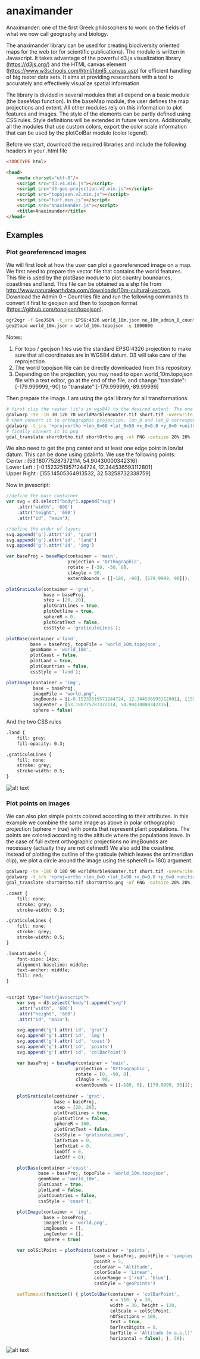 # anaximander

Anaximander: one of the first Greek philosophers to work on the fields of what we now call geography and biology.

The anaximander library can be used for creating biodiversity oriented maps for the web (or for scientific publications). The module is written in Javascript. It takes advantage of the 
powerful d3.js visualization library (https://d3js.org/) and the HTML canvas element (https://www.w3schools.com/html/html5_canvas.asp) for efficient handling of big raster data sets.
It aims at providing researchers with a tool to accurately and effectively visualize spatial information

The library is divided in several modules that all depend on a basic module (the baseMap function). In the baseMap module, the user
defines the map projections and extent. All other modules rely on this information to plot features and images. The style of the elements
can be partly defined using CSS rules. Style definitions will be extended in future versions. Additionally, all the modules
that use custom colors, export the color scale information that can be used by the plotColBar module (color legend).

Before we start, download the required libraries and include the following headers in your .html file 

```html
<!DOCTYPE html>

<head>
    <meta charset="utf-8"/>
    <script src="d3.v4.min.js"></script> 
    <script src="d3-geo-projection.v2.min.js"></script>
    <script src="topojson.v2.min.js"></script>
    <script src="turf.min.js"></script>
    <script src="anaximander.js"></script>
    <title>Anaximander</title>
</head>
```

## Examples
### Plot georeferenced images
We will first look at how the user can plot a georeferenced image on a map. We first need to prepare the vector file that contains the world features. This file
is used by the plotBase module to plot country boundaries, coastlines and land. This file can be obtained as a shp file from http://www.naturalearthdata.com/downloads/10m-cultural-vectors.
Download the Admin 0 – Countries file and run the following commands to convert it first to geojson and then to topojson format (https://github.com/topojson/topojson).

```bash
ogr2ogr -f GeoJSON -t_srs EPSG:4326 world_10m.json ne_10m_admin_0_countries/ne_10m_admin_0_countries.shp -select admin,continent
geo2topo world_10m.json > world_10m.topojson -q 1000000
```

Notes:
1. For topo / geojson files use the standard EPSG:4326 projection to make sure that all coordinates are in WGS84 datum. D3 will take care of the reprojection  
2. The world topojson file can be directly downloaded from this repository  
3. Depending on the projection, you may need to open world_10m.topojson file with a text editor, go at the end of the file, and change "translate":[-179.999999,-90] to "translate":[-179.999999,-89.99999]  

Then prepare the image. I am using the gdal library for all transformations. 

```bash
# first clip the raster (it's in wgs84) to the desired extent. The one we use is the Blue Marble raster without the sea
gdalwarp -te -10 30 120 70 worldMarbleNoWater.tif short.tif -overwrite
# then convert it to orthographic projection. lon_0 and lat_0 correspond to the rotation we apply
gdalwarp -t_srs '+proj=ortho +lon_0=60 +lat_0=50 +x_0=0.0 +y_0=0 +units=m +no_defs ' short.tif shortOrtho.tif -overwrite
# finally convert it to png
gdal_translate shortOrtho.tif shortOrtho.png -of PNG -outsize 20% 20%
```

We also need to get the png center and at least one edge point in lon/lat datum. This can be done using gdalinfo. We use the following points:  
Center : [53.180775287372114, 54.90430000342316]  
Lower Left : [-0.15232519571244724, 12.344536593112801]    
Upper Right : [155.14505364913532, 32.53258732338759]  


Now in javascript:

```javascript
//define the main container
var svg = d3.select("body").append("svg")
    .attr("width", '600')
    .attr("height", '600')
    .attr("id", "main");

//define the order of layers
svg.append('g').attr('id', 'grat')
svg.append('g').attr('id', 'land')
svg.append('g').attr('id', 'img')

var baseProj = baseMap(container = 'main',
                       projection = 'Orthographic',
                       rotate = [-50, -50, 0],
                       clAngle = 90, 
                       extentBounds = [[-180, -90], [179.9999, 90]]);

plotGraticule(container = 'grat',
              base = baseProj,
              step = [20, 20],
              plotGratLines = true,
              plotOutline = true,
              sphereR = 0,
              plotGratText = false,
              cssStyle = 'graticuleLines');

plotBase(container ='land',
         base = baseProj, topoFile = 'world_10m.topojson',
         geomName = 'world_10m',
         plotCoast = false,
         plotLand = true,
         plotCountries = false,
         cssStyle = 'land');

plotImage(container = 'img',
          base = baseProj,
          imageFile = 'world.png',
          imgBounds = [[-0.15232519571244724, 12.344536593112801], [155.14505364913532, 32.53258732338759]],
          imgCenter = [53.180775287372114, 54.90430000342316],
          sphere = false)
```

And the two CSS rules

```html
.land {
    fill: grey;
    fill-opacity: 0.3;

.graticuleLines {
    fill: none;
    stroke: grey;
    stroke-width: 0.5;
}
```

![alt text](examples/exampl1.png?raw=true)

### Plot points on images
We can also plot simple points colored according to their attributes. In this example we combine the same image as above
in polar orthographic projection (sphere = true) with points that represent plant populations. The points are colored according to
the altitude where the populations leave. In the case of full extent orthographic projections no imgBounds are necessary (actually they are not defined!)
We also add the coastline. Instead of plotting the outline of the graticule (which leaves the antimeridian clip), we plot a circle
around the image using the sphereR (= 160) argument.

```bash
gdalwarp -te -180 0 180 90 worldMarbleNoWater.tif short.tif -overwrite
gdalwarp -t_srs '+proj=ortho +lon_0=0 +lat_0=90 +x_0=0.0 +y_0=0 +units=m +no_defs ' short.tif shortOrtho.tif -overwrite
gdal_translate shortOrtho.tif shortOrtho.png -of PNG -outsize 20% 20%
```

```html
.coast {
    fill: none;
    stroke: grey;
    stroke-width: 0.3;

.graticuleLines {
    fill: none;
    stroke: grey;
    stroke-width: 0.5;
}

.lonLatLabels {
    font-size: 14px;
    alignment-baseline: middle;
    text-anchor: middle;
    fill: red;
}
```

```javascript

<script type="text/javascript">
    var svg = d3.select("body").append("svg")
    .attr("width", '600')
    .attr("height", '600')
    .attr("id", "main");

    svg.append('g').attr('id', 'grat')
    svg.append('g').attr('id', 'img')
    svg.append('g').attr('id', 'coast')
    svg.append('g').attr('id', 'points')
    svg.append('g').attr('id', 'colBarPoint')

	var baseProj = baseMap(container = 'main',
                          projection = 'Orthographic',
                          rotate = [0, -90, 0],
                          clAngle = 90, 
                          extentBounds = [[-180, 0], [179.9999, 90]]);
    
    plotGraticule(container = 'grat',
                  base = baseProj,
                  step = [20, 20],
                  plotGratLines = true,
                  plotOutline = false,
                  sphereR = 160,
                  plotGratText = false,
                  cssStyle = 'graticuleLines',
                  latTxtLon = 0,
                  lonTxtLat = 0,
                  lonOff = 0,
                  latOff = 0);

    plotBase(container ='coast',
            base = baseProj, topoFile = 'world_10m.topojson',
            geomName = 'world_10m',
            plotCoast = true,
            plotLand = false,
            plotCountries = false,
            cssStyle = 'coast');

    plotImage(container = 'img',
              base = baseProj,
              imageFile = 'world.png',
              imgBounds = [],
              imgCenter = [],
              sphere = true)

    var colSclPoint = plotPoints(container = 'points',
                                 base = baseProj, pointFile = 'samples.csv',
                                 pointR = 5, 
                                 colorVar = 'Altitude',
                                 colorScale = 'Linear',
                                 colorRange = ['red', 'blue'],
                                 cssStyle = 'geoPoints')

    setTimeout(function() { plotColBar(container = 'colBarPoint',
                                       x = 110, y = 30,
                                       width = 30, height = 120, 
                                       colScale = colSclPoint, 
                                       nOfSections = 100, 
                                       text = true, 
                                       barTextDigits = 0, 
                                       barTitle = 'Altitude (m a.s.l)', 
                                       horizontal = false); }, 50);
```

![alt text](examples/exampl2.png?raw=true)


